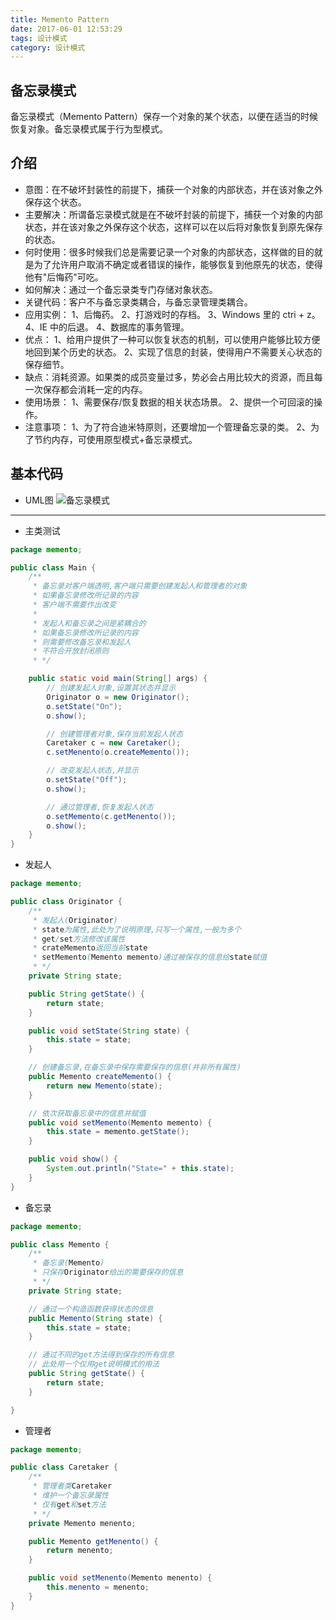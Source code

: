 ```yaml
---
title: Memento Pattern
date: 2017-06-01 12:53:29
tags: 设计模式
category: 设计模式
---
```

## 备忘录模式
备忘录模式（Memento Pattern）保存一个对象的某个状态，以便在适当的时候恢复对象。备忘录模式属于行为型模式。

## 介绍
* 意图：在不破坏封装性的前提下，捕获一个对象的内部状态，并在该对象之外保存这个状态。
* 主要解决：所谓备忘录模式就是在不破坏封装的前提下，捕获一个对象的内部状态，并在该对象之外保存这个状态，这样可以在以后将对象恢复到原先保存的状态。
* 何时使用：很多时候我们总是需要记录一个对象的内部状态，这样做的目的就是为了允许用户取消不确定或者错误的操作，能够恢复到他原先的状态，使得他有"后悔药"可吃。
* 如何解决：通过一个备忘录类专门存储对象状态。
* 关键代码：客户不与备忘录类耦合，与备忘录管理类耦合。
* 应用实例： 1、后悔药。 2、打游戏时的存档。 3、Windows 里的 ctri + z。 4、IE 中的后退。 4、数据库的事务管理。
* 优点： 1、给用户提供了一种可以恢复状态的机制，可以使用户能够比较方便地回到某个历史的状态。 2、实现了信息的封装，使得用户不需要关心状态的保存细节。
* 缺点：消耗资源。如果类的成员变量过多，势必会占用比较大的资源，而且每一次保存都会消耗一定的内存。
* 使用场景： 1、需要保存/恢复数据的相关状态场景。 2、提供一个可回滚的操作。
* 注意事项： 1、为了符合迪米特原则，还要增加一个管理备忘录的类。 2、为了节约内存，可使用原型模式+备忘录模式。


## 基本代码
* UML图
![备忘录模式](Memento.png)
***

* 主类测试
```java
package memento;

public class Main {
    /**
     * 备忘录对客户端透明,客户端只需要创建发起人和管理者的对象
     * 如果备忘录修改所记录的内容
     * 客户端不需要作出改变
     * 
     * 发起人和备忘录之间是紧耦合的
     * 如果备忘录修改所记录的内容
     * 则需要修改备忘录和发起人
     * 不符合开放封闭原则
     * */

    public static void main(String[] args) {
        // 创建发起人对象,设置其状态并显示
        Originator o = new Originator();
        o.setState("On");
        o.show();

        // 创建管理者对象,保存当前发起人状态
        Caretaker c = new Caretaker();
        c.setMenento(o.createMemento());

        // 改变发起人状态,并显示
        o.setState("Off");
        o.show();

        // 通过管理者,恢复发起人状态
        o.setMemento(c.getMenento());
        o.show();
    }
}
```

* 发起人
```java
package memento;

public class Originator {
    /**
     * 发起人(Originator)
     * state为属性,此处为了说明原理,只写一个属性,一般为多个
     * get/set方法修改该属性
     * crateMemento返回当前state
     * setMemento(Memento memento)通过被保存的信息给state赋值
     * */
    private String state;

    public String getState() {
        return state;
    }

    public void setState(String state) {
        this.state = state;
    }

    // 创建备忘录,在备忘录中保存需要保存的信息(并非所有属性)
    public Memento createMemento() {
        return new Memento(state);
    }

    // 依次获取备忘录中的信息并赋值
    public void setMemento(Memento memento) {
        this.state = memento.getState();
    }

    public void show() {
        System.out.println("State=" + this.state);
    }
}
```

* 备忘录
```java
package memento;

public class Memento {
    /**
     * 备忘录(Memento)
     * 只保存Originator给出的需要保存的信息
     * */
    private String state;

    // 通过一个构造函数获得状态的信息
    public Memento(String state) {
        this.state = state;
    }

    // 通过不同的get方法得到保存的所有信息
    // 此处用一个仅用get说明模式的用法
    public String getState() {
        return state;
    }

}
```

* 管理者
```java
package memento;

public class Caretaker {
    /**
     * 管理者类Caretaker
     * 维护一个备忘录属性
     * 仅有get和set方法
     * */
    private Memento menento;

    public Memento getMenento() {
        return menento;
    }

    public void setMenento(Memento menento) {
        this.menento = menento;
    }
}
```
